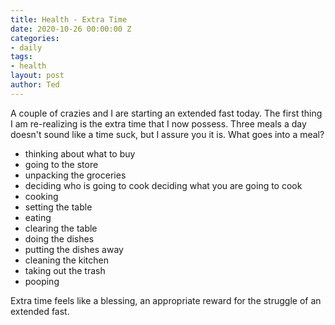 ```yaml
---
title: Health - Extra Time
date: 2020-10-26 00:00:00 Z
categories:
- daily
tags:
- health
layout: post
author: Ted
---
```


A couple of crazies and I are starting an extended fast today. The first thing I am re-realizing is the extra time that I now possess. Three meals a day doesn't sound like a time suck, but I assure you it is. What goes into a meal?

- thinking about what to buy
- going to the store
- unpacking the groceries
- deciding who is going to cook
deciding what you are going to cook
- cooking
- setting the table
- eating
- clearing the table
- doing the dishes
- putting the dishes away
- cleaning the kitchen
- taking out the trash
- pooping

Extra time feels like a blessing, an appropriate reward for the struggle of an extended fast. 